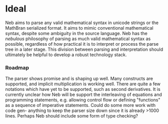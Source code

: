 # Ideal

Neb aims to parse any valid mathematical syntax in unicode strings or the MathBran serialized format. It aims to mimic conventional mathematical syntax, despite some ambiguity in the source language. Neb has the *nebulous* philosophy of parsing as much valid mathematical syntax as possible, regardless of how practical it is to interpret or process the parse tree in a later stage. This division between parsing and interpretation should ultimately be helpful to develop a robust technology stack.

### Roadmap

The parser shows promise and is shaping up well. Many constructs are supported, and implicit multiplication is working well. There are quite a few notations which have yet to be supported, such as second derivatives. It is currently unclear how Neb will be support the interleaving of equations and programming statements, e.g. allowing control flow or defining "functions" as a sequence of imperative statements. Could do some more work with code gen- anything to keep the parser size down since it is already >1000 lines. Perhaps Neb should include some form of type checking?
